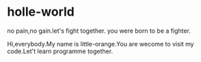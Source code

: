 # holle-world
no pain,no gain.let's fight together. you were born to be a fighter.

Hi,everybody.My name is little-orange.You are wecome to visit my code.Let't learn programme together.
